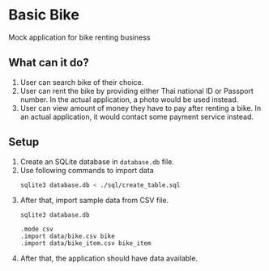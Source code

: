 # Basic Bike

Mock application for bike renting business

## What can it do?
1. User can search bike of their choice.
2. User can rent the bike by providing either Thai national ID or Passport number. In the actual application, a photo would be used instead.
3. User can view amount of money they have to pay after renting a bike. In an actual application, it would contact some payment service instead.


## Setup
1. Create an SQLite database in `database.db` file.
2. Use following commands to import data
   ```bash
   sqlite3 database.db < ./sql/create_table.sql
   ```
3. After that, import sample data from CSV file.
   ```
   sqlite3 database.db
   
   .mode csv
   .import data/bike.csv bike
   .import data/bike_item.csv bike_item
   ```
4. After that, the application should have data available.